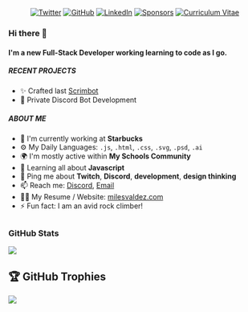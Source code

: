 <p align="center">
	<a href="https://twitter.com/MomoMilesTV"><img src="https://img.shields.io/twitter/follow/MomoMilesTV?label=%40MomoMilesTV&style=for-the-badge&logo=twitter&logoColor=white" alt="Twitter"></a>
	<a href="https://github.com/MomoMiles"><img src="https://img.shields.io/github/followers/MomoMiles?label=Github&style=for-the-badge&logo=github&logoColor=white" alt="GitHub"></a>
	<a href="https://www.linkedin.com/in/miles-valdez/"><img src="https://img.shields.io/badge/LinkedIn-0077B5?style=for-the-badge&logo=linkedin&logoColor=white&color=gray" alt="LinkedIn"></a>
	<a href="https://github.com/sponsors/MomoMiles"><img src="https://img.shields.io/badge/sponsor-30363D?style=for-the-badge&logo=GitHub-Sponsors&logoColor=#white" alt="Sponsors"></a>
	<a href="https://milesvaldez.com"><img src="https://img.shields.io/badge/website-000000?style=for-the-badge&logo=About.me&logoColor=white&color=gray" alt="Curriculum Vitae"></a>
</p>

### Hi there 👋

#### I'm a new Full-Stack Developer working learning to code as I go.

##### RECENT PROJECTS

- ✨ Crafted last [Scrimbot](scrimbot.schwa.tech/)
- 🤖 Private Discord Bot Development

##### ABOUT ME

- 🏢 I'm currently working at **Starbucks**
- ⚙️ My Daily Languages: `.js`, `.html`, `.css`, `.svg`, `.psd`, `.ai`
- 🌍 I'm mostly active within **My Schools Community**
- 🌱 Learning all about **Javascript**
- 💬 Ping me about **Twitch**, **Discord**, **development**, **design thinking**
- 📫 Reach me: <a target="_blank" rel="noopener noreferrer" href="https://discordapp.com/channels/@me/137047901489594368" data-hovercard-type="issue" data-hovercard-url="https://discordapp.com/channels/@me/137047901489594368">Discord</a>, [Email](mailto:business@milesvaldez.com)
- 👩‍🏫 My Resume / Website: [milesvaldez.com](https://milesvaldez.com)
- ⚡️ Fun fact: I am an avid rock climber!


## <h3 align="left">GitHub Stats</h3>

<a href="">
  <img align="centre" src="https://github-readme-stats.vercel.app/api?username=MomoMiles&count_private=true&include_all_commits=true&show_icons=true&title_color=007bff&text_color=e7e7e7&icon_color=007bff&bg_color=171c28" />
<a />
  	
## 🏆 GitHub Trophies

![](https://github-profile-trophy.vercel.app/?username=MomoMiles&theme=discord&no-frame=true&no-bg=false&margin-w=4)




